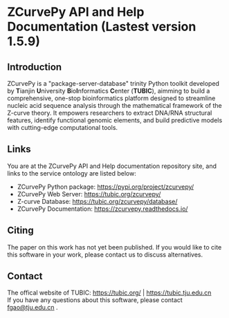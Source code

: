 # ZCurvePy API and Help Documentation (Lastest version 1.5.9)
## Introduction
ZCurvePy is a "package-server-database" trinity Python toolkit developed by **T**ianjin **U**niversity **B**io**I**nformatics **C**enter (**TUBIC**), aimming to build a comprehensive, one-stop bioinformatics platform designed to streamline nucleic acid sequence analysis through the mathematical framework of the Z-curve theory. It empowers researchers to extract DNA/RNA structural features, identify functional genomic elements, and build predictive models with cutting-edge computational tools.
## Links
You are at the ZCurvePy API and Help documentation repository site, and links to the service ontology are listed below:
- ZCurvePy Python package: https://pypi.org/project/zcurvepy/
- ZCurvePy Web Server: https://tubic.org/zcurvepy/
- Z-curve Database: https://tubic.org/zcurvepy/database/
- ZCurvePy Documentation: https://zcurvepy.readthedocs.io/
## Citing
The paper on this work has not yet been published. If you would like to cite this software in your work, please contact us to discuss alternatives.
## Contact
The offical website of TUBIC: https://tubic.org/ | https://tubic.tju.edu.cn  
If you have any questions about this software, please contact fgao@tju.edu.cn .
